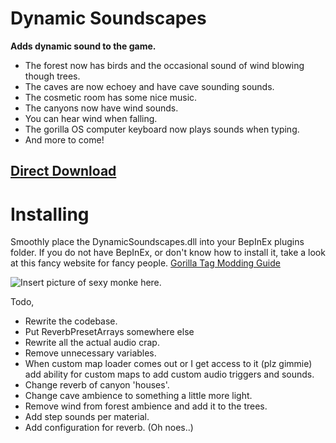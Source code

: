 # Dynamic Soundscapes

**Adds dynamic sound to the game.**

- The forest now has birds and the occasional sound of wind blowing though trees.
- The caves are now echoey and have cave sounding sounds.
- The cosmetic room has some nice music.
- The canyons now have wind sounds.
- You can hear wind when falling.
- The gorilla OS computer keyboard now plays sounds when typing.
- And more to come!

## [Direct Download](https://github.com/auralius-dev/SmoothMonke/releases/download/1.0.0/SmoothMonke.dll)

# Installing
Smoothly place the DynamicSoundscapes.dll into your BepInEx plugins folder. If you do not have BepInEx, or don't know how to install it, take a look at this fancy website for fancy people.
[Gorilla Tag Modding Guide](https://gorillatagmodding.burrito.software/)

![Insert picture of sexy monke here.](https://raw.githubusercontent.com/auralius-dev/SmoothMonke/main/img/smooth_monke.jpg)

Todo,
- Rewrite the codebase.
- Put ReverbPresetArrays somewhere else
- Rewrite all the actual audio crap.
- Remove unnecessary variables.
- When custom map loader comes out or I get access to it (plz gimmie) add ability for custom maps to add custom audio triggers and sounds.
- Change reverb of canyon 'houses'.
- Change cave ambience to something a little more light.
- Remove wind from forest ambience and add it to the trees.
- Add step sounds per material.
- Add configuration for reverb. (Oh noes..)